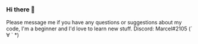 ### Hi there 👋

Please message me if you have any questions or suggestions about my code, I'm a beginner and I'd love to learn new stuff. Discord: Marcel#2105 (´ ∀ ` *)

